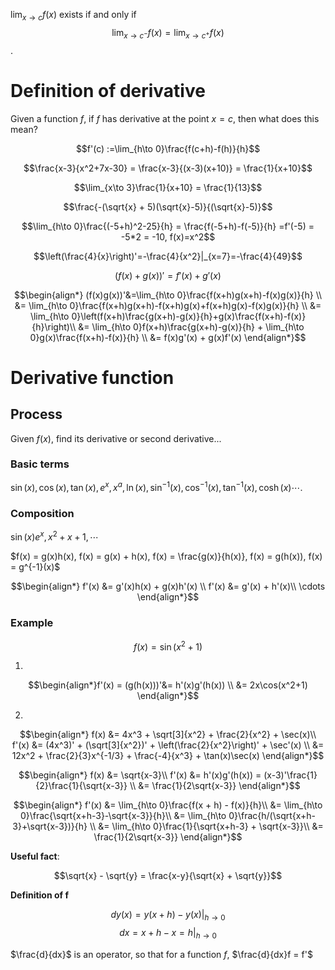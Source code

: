 $\lim_{x\to c} f(x)$ exists if and only if $$\lim_{x\to c^{-}}f(x) = \lim_{x\to c^{+}}f(x)$$.


# Definition of derivative

Given a function $f$, if $f$ has derivative at the point $x = c$, then what does this mean?

$$f'(c) :=\lim_{h\to 0}\frac{f(c+h)-f(h)}{h}$$

$$\frac{x-3}{x^2+7x-30} = \frac{x-3}{(x-3)(x+10)} = \frac{1}{x+10}$$

$$\lim_{x\to 3}\frac{1}{x+10} = \frac{1}{13}$$

$$\frac{-(\sqrt{x} + 5)(\sqrt{x}-5)}{(\sqrt{x}-5)}$$

$$\lim_{h\to 0}\frac{(-5+h)^2-25}{h} = \frac{f(-5+h)-f(-5)}{h} =f'(-5) = -5*2 = -10, f(x)=x^2$$

$$\left(\frac{4}{x}\right)'=-\frac{4}{x^2}|_{x=7}=-\frac{4}{49}$$

$$(f(x)+g(x))'=f'(x)+g'(x)$$

$$\begin{align*}
(f(x)g(x))'&=\lim_{h\to 0}\frac{f(x+h)g(x+h)-f(x)g(x)}{h} \\
           &= \lim_{h\to 0}\frac{f(x+h)g(x+h)-f(x+h)g(x)+f(x+h)g(x)-f(x)g(x)}{h} \\ 
           &= \lim_{h\to 0}\left(f(x+h)\frac{g(x+h)-g(x)}{h}+g(x)\frac{f(x+h)-f(x)}{h}\right)\\
           &= \lim_{h\to 0}f(x+h)\frac{g(x+h)-g(x)}{h} + \lim_{h\to 0}g(x)\frac{f(x+h)-f(x)}{h} \\ 
           &= f(x)g'(x) + g(x)f'(x)
\end{align*}$$

# Derivative function

## Process

Given $f(x)$, find its derivative or second derivative...
### Basic terms
$\sin(x), \cos(x), \tan(x), e^{x}, x^{a}, \ln(x), \sin^{-1}(x), \cos^{-1}(x), \tan^{-1}(x), \cosh(x)\cdots.$

### Composition

$\sin(x)e^{x}, x^2 + x + 1,\cdots$

$f(x) = g(x)h(x), f(x) = g(x) + h(x), f(x) = \frac{g(x)}{h(x)}, f(x) = g(h(x)), f(x) = g^{-1}(x)$

$$\begin{align*}
f'(x) &= g'(x)h(x) + g(x)h'(x) \\ 
f'(x) &= g'(x) + h'(x)\\
\cdots
\end{align*}$$

### Example

$$f(x) = \sin(x^2 + 1)$$

1.

$$\begin{align*}f'(x) = (g(h(x)))'&= h'(x)g'(h(x)) \\
                                  &= 2x\cos(x^2+1)
\end{align*}$$

2. 
$$\begin{align*}
    f(x) &= 4x^3 + \sqrt[3]{x^2} + \frac{2}{x^2} + \sec(x)\\
    f'(x) &= (4x^3)' + (\sqrt[3]{x^2})' + \left(\frac{2}{x^2}\right)' + \sec'(x) \\
          &= 12x^2 + \frac{2}{3}x^{-1/3} + \frac{-4}{x^3} + \tan(x)\sec(x)
\end{align*}$$

$$\begin{align*}
    f(x) &= \sqrt{x-3}\\
    f'(x) &= h'(x)g'(h(x)) = (x-3)'\frac{1}{2}\frac{1}{\sqrt{x-3}} \\
          &= \frac{1}{2\sqrt{x-3}}
\end{align*}$$

$$\begin{align*}
    f'(x) &= \lim_{h\to 0}\frac{f(x + h) - f(x)}{h}\\
          &= \lim_{h\to 0}\frac{\sqrt{x+h-3}-\sqrt{x-3}}{h}\\
          &= \lim_{h\to 0}\frac{h/(\sqrt{x+h-3}+\sqrt{x-3})}{h} \\
          &= \lim_{h\to 0}\frac{1}{\sqrt{x+h-3} + \sqrt{x-3}}\\
          &= \frac{1}{2\sqrt{x-3}}
\end{align*}$$

**Useful fact**:

$$\sqrt{x} - \sqrt{y} = \frac{x-y}{\sqrt{x} + \sqrt{y}}$$

**Definition of f**

$$dy(x) = y(x + h) - y(x)|_{h\to 0}$$
$$dx = x+h - x = h|_{h\to 0}$$

$\frac{d}{dx}$ is an operator, so that for a function $f$, $\frac{d}{dx}f = f'$
